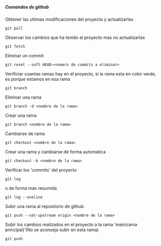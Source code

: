 <h5>Comandos de github</h5>

Obtener las ultimas modificaciones del proyecto y actualizarlas
```
git pull
```

Observar los cambios que ha tenido el proyecto mas no actualizarlas
```
git fetch
```

Eliminar un commit
```
git reset --soft HEAD~<numero de commits a eliminar>
```

Verificiar cuantas ramas hay en el proyecto, si la rama esta en color verde, es porque estamos en esa rama
```
git branch
```

Eliminar una rama
```
git branch -d <nombre de la rama>
```

Crear una rama
```
git branch <nombre de la rama>
```

Cambiarse de rama
```
git checkout <nombre de la rama>
```

Crear una rama y cambiarse de forma automatica
```
git checkout -b <nombre de la rama>
```

Verificar los 'commits' del proyecto
```
git log
```
o de forma mas resumida
```
git log --oneline
```

Subir una rama al repositorio de github
```
git push --set-upstream origin <nombre de la rama>
```

Subir los cambios realizados en el proyecto a la rama 'main(rama principal)'(No se aconseja subir en esta rama)
```
git push
```

